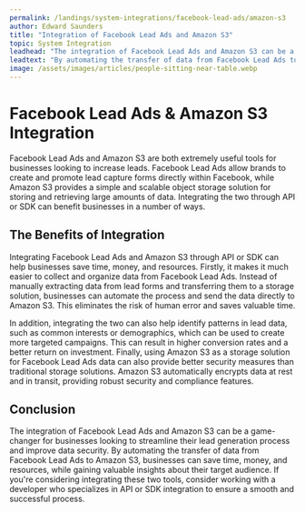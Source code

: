 ```yaml
---
permalink: /landings/system-integrations/facebook-lead-ads/amazon-s3
author: Edward Saunders
title: "Integration of Facebook Lead Ads and Amazon S3"
topic: System Integration
leadhead: "The integration of Facebook Lead Ads and Amazon S3 can be a game-changer for businesses looking to streamline their lead generation process and improve data security"
leadtext: "By automating the transfer of data from Facebook Lead Ads to Amazon S3, businesses can save time, money, and resources, while gaining valuable insights about their target audience. If you're considering integrating these two tools, consider working with a developer who specializes in API or SDK integration to ensure a smooth and successful process."
image: /assets/images/articles/people-sitting-near-table.webp
---
```

<div class="arttext">	<h1>Facebook Lead Ads & Amazon S3 Integration</h1>
	<p>Facebook Lead Ads and Amazon S3 are both extremely useful tools for businesses looking to increase leads. Facebook Lead Ads allow brands to create and promote lead capture forms directly within Facebook, while Amazon S3 provides a simple and scalable object storage solution for storing and retrieving large amounts of data. Integrating the two through API or SDK can benefit businesses in a number of ways.</p>
	<h2>The Benefits of Integration</h2>
	<p>Integrating Facebook Lead Ads and Amazon S3 through API or SDK can help businesses save time, money, and resources. Firstly, it makes it much easier to collect and organize data from Facebook Lead Ads. Instead of manually extracting data from lead forms and transferring them to a storage solution, businesses can automate the process and send the data directly to Amazon S3. This eliminates the risk of human error and saves valuable time.</p>
	<p>In addition, integrating the two can also help identify patterns in lead data, such as common interests or demographics, which can be used to create more targeted campaigns. This can result in higher conversion rates and a better return on investment. Finally, using Amazon S3 as a storage solution for Facebook Lead Ads data can also provide better security measures than traditional storage solutions. Amazon S3 automatically encrypts data at rest and in transit, providing robust security and compliance features.</p>
	<h2>Conclusion</h2>
	<p>The integration of Facebook Lead Ads and Amazon S3 can be a game-changer for businesses looking to streamline their lead generation process and improve data security. By automating the transfer of data from Facebook Lead Ads to Amazon S3, businesses can save time, money, and resources, while gaining valuable insights about their target audience. If you're considering integrating these two tools, consider working with a developer who specializes in API or SDK integration to ensure a smooth and successful process.</p>
</div>